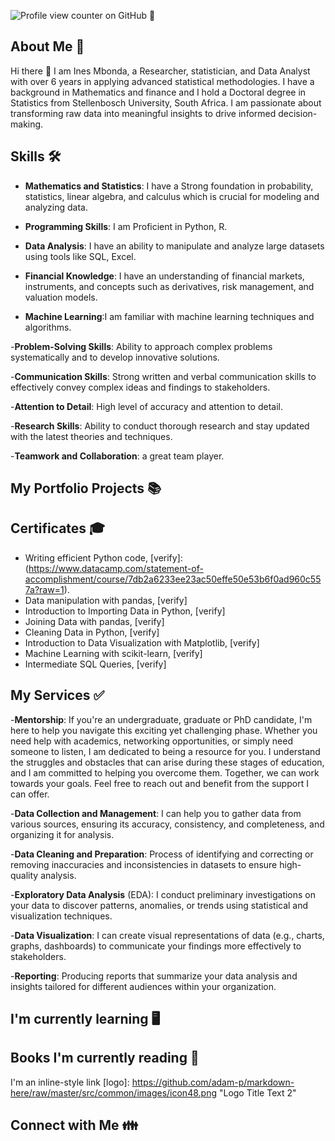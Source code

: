 
![Profile view counter on GitHub](https://komarev.com/ghpvc/?username=audines)  🚀



## About Me 💬

Hi there 👋 I am Ines Mbonda, a Researcher, statistician, and Data Analyst with over 6 years in applying advanced statistical methodologies. I have a background in Mathematics and finance and I hold a Doctoral degree in Statistics from Stellenbosch University, South Africa. I am passionate about transforming raw data into meaningful insights to drive informed decision-making.

## Skills 🛠️
 - **Mathematics and Statistics**: I have a Strong foundation in probability, statistics, linear algebra, and calculus which is crucial for modeling and analyzing data.
  
 - **Programming Skills**: I am Proficient in Python, R.
   
 - **Data Analysis**: I have an ability to manipulate and analyze large datasets using tools like SQL, Excel.
   
 - **Financial Knowledge**: I have an understanding of financial markets, instruments, and concepts such as derivatives, risk management, and valuation models.
   
 - **Machine Learning**:I am familiar with machine learning techniques and algorithms.
   
 -**Problem-Solving Skills**: Ability to approach complex problems systematically and to develop innovative solutions.
   
 -**Communication Skills**: Strong written and verbal communication skills to effectively convey complex ideas and findings to stakeholders.
 
 -**Attention to Detail**: High level of accuracy and attention to detail.
 
 -**Research Skills**: Ability to conduct thorough research and stay updated with the latest theories and techniques.
 
 -**Teamwork and Collaboration**: a great team player.
 
## My Portfolio Projects 📚

[Tableau Vizzes]: (https://public.tableau.com/app/profile/in.s2330/vizzes)

## Certificates 🎓

 -	Writing efficient Python code, [verify]:(https://www.datacamp.com/statement-of-accomplishment/course/7db2a6233ee23ac50effe50e53b6f0ad960c557a?raw=1).
 -	Data manipulation with pandas, [verify]
 -	Introduction to Importing Data in Python, [verify]
 -	Joining Data with pandas, [verify]
 - Cleaning Data in Python, [verify]
 -	Introduction to Data Visualization with Matplotlib, [verify]
 -	Machine Learning with scikit-learn, [verify]
 -	Intermediate SQL Queries, [verify]


## My Services ✅

 -**Mentorship**: If you're an undergraduate, graduate or PhD candidate, I'm here to help you navigate this exciting yet challenging phase. Whether you need help with academics, networking opportunities, or simply need someone to listen, I am dedicated to being a resource for you. I understand the struggles and obstacles that can arise during these stages of education, and I am committed to helping you overcome them. Together, we can work towards your goals. Feel free to reach out and benefit from the support I can offer.
 
 -**Data Collection and Management**: I can help you to gather data from various sources, ensuring its accuracy, consistency, and completeness, and organizing it for analysis.
 
 -**Data Cleaning and Preparation**: Process of identifying and correcting or removing inaccuracies and inconsistencies in datasets to ensure high-quality analysis.
 
 -**Exploratory Data Analysis** (EDA):  I conduct preliminary investigations on your data to discover patterns, anomalies, or trends using statistical and visualization techniques.
 
 -**Data Visualization**: I can create visual representations of data (e.g., charts, graphs, dashboards) to communicate your findings more effectively to stakeholders.
 
 -**Reporting**: Producing reports that summarize your data analysis and insights tailored for different audiences within your organization.
 
## I'm currently learning 🖥

## Books I'm currently reading 📖

I'm an inline-style link [logo]: https://github.com/adam-p/markdown-here/raw/master/src/common/images/icon48.png "Logo Title Text 2"

## Connect with Me 👪
